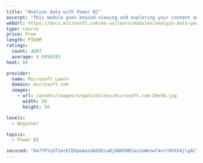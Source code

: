 ```yaml
---
title: "Analyze data with Power BI"
excerpt: "This module goes beyond viewing and exploring your content and explains how to interact with it by working with reports and dashboards to uncover and share new business insights."
webUrl: https://docs.microsoft.com/en-us/learn/modules/analyze-data-power-bi/
type: course
price: Free
length: PT60M
ratings:
  count: 4607
  average: 4.6950293
heat: 66

provider:
  name: Microsoft Learn
  domain: microsoft.com
  images:
    - url: /assets/images/organizations/microsoft.com-50x50.jpg
      width: 50
      height: 50

levels:
  - Beginner

topics:
  - Power BI

secured: "Km7YPYyO71m+ECEDpeAasdAQXEcw8jkBDFHMJax1oWnnwf4vtrWVXVAjlgACYIx7e4iNiQBv7bF1lAklh0tPp+WGOexJwSP+8kMDy5wUF+LWvTMQyBVy9EvPpHy5G9WKW+gqx5bDjDDaeMne16++D63Et9wrfESoMilpGQ0nzBBvrv7t6RkK8yC8sn2Qtrh7P8XkLieF1q+MlCwKKjQ3Dcy3TJR/OqABFYi5pmSKoh233TJYxjiW27gD5nwKkgY+ijagNfUdzQwR16lMe8g1jjsVDZo/be+XgS9l+UyhRGIs07VZtnu57Am4ji7j/y5BETu80tJV5bWqpHm3FSALRObBdDXNnLeJIlzBuEBXVhBroIoQPdvHyWvM1oE5FmaGr2kiWamrUuzDGieNTdKtmw==;D8wl04XAm9Y07TIKGsNbGw=="
---
```


